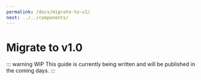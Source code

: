 ```yaml
---
permalink: /docs/migrate-to-v1/
next: ../../components/
---
```


# Migrate to v1.0

::: warning WIP
This guide is currently being written and will be published in the coming days.
:::
